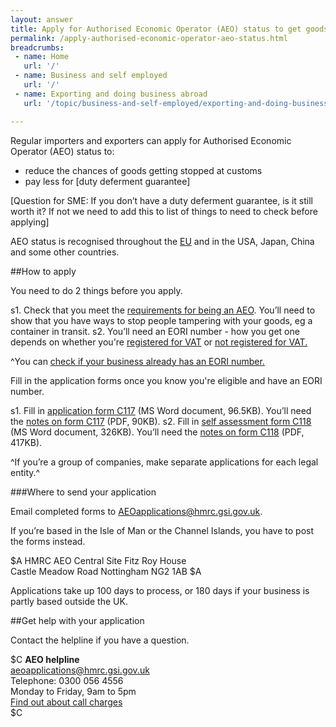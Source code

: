```yaml
---
layout: answer
title: Apply for Authorised Economic Operator (AEO) status to get goods through customs faster
permalink: /apply-authorised-economic-operator-aeo-status.html
breadcrumbs:
 - name: Home
   url: '/'
 - name: Business and self employed
   url: '/'
 - name: Exporting and doing business abroad
   url: '/topic/business-and-self-employed/exporting-and-doing-business-abroad.html'

---
```

Regular importers and exporters can apply for Authorised Economic Operator (AEO) status to:

- reduce the chances of goods getting stopped at customs
- pay less for [duty deferment guarantee]

[Question for SME: If you don’t have a duty deferment guarantee, is it still worth it? If not we need to add this to list of things to need to check before applying]

AEO status is recognised throughout the [EU](/eu-eea) and in the USA, Japan, China and some other countries.

##How to apply

You need to do 2 things before you apply.

s1. Check that you meet the [requirements for being an AEO](/government/publications/notice-117-authorised-economic-operator). You’ll need to show that you have ways to stop people tampering with your goods, eg a container in transit.
s2. You’ll need an EORI number - how you get one depends on whether you're [registered for VAT](https://online.hmrc.gov.uk/shortforms/form/EORIVAT) or [not registered for VAT.](https://online.hmrc.gov.uk/shortforms/form/EORINonVATExport)

^You can [check if your business already has an EORI number.](http://ec.europa.eu/taxation_customs/dds2/eos/eori_validation.jsp?Lang=en)

Fill in the application forms once you know you're eligible and have an EORI number.

s1. Fill in [application form C117](https://www.gov.uk/government/uploads/system/uploads/attachment_data/file/412200/C117.doc) (MS Word document, 96.5KB). You’ll need the [notes on form C117](https://www.gov.uk/government/uploads/system/uploads/attachment_data/file/412612/C117-notes.pdf) (PDF, 90KB).
s2. Fill in [self assessment form C118](https://www.gov.uk/government/uploads/system/uploads/attachment_data/file/412192/C118.doc) (MS Word document, 326KB). You’ll need the [notes on form C118](https://www.gov.uk/government/uploads/system/uploads/attachment_data/file/414686/C118_Notes.pdf) (PDF, 417KB).

^If you’re a group of companies, make separate applications for each legal entity.^

###Where to send your application

Email completed forms to <AEOapplications@hmrc.gsi.gov.uk>.

If you’re based in the Isle of Man or the Channel Islands, you have to post the forms instead. 

$A
HMRC AEO Central Site 
Fitz Roy House  
Castle Meadow Road
Nottingham 
NG2 1AB 
$A

Applications take up 100 days to process, or 180 days if your business is partly based outside the UK.

##Get help with your application

Contact the helpline if you have a question.

$C 
**AEO helpline**  
<aeoapplications@hmrc.gsi.gov.uk>   
Telephone: 0300 056 4556   
Monday to Friday, 9am to 5pm     
[Find out about call charges](/call-charges)     
$C 




